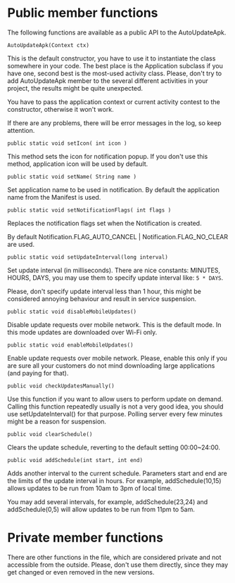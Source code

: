 # Public member functions #

The following functions are available as a public API to the AutoUpdateApk.
```
AutoUpdateApk(Context ctx)
```
This is the default constructor, you have to use it to instantiate the class somewhere in your code. The best place is the Application subclass if you have one, second best is the most-used activity class. Please, don't try to add AutoUpdateApk member to the several different activities in your project, the results might be quite unexpected.

You have to pass the application context or current activity contest to the constructor, otherwise it won't work.

If there are any problems, there will be error messages in the log, so keep attention.
```
public static void setIcon( int icon )
```
This method sets the icon for notification popup. If you don't use this method, application icon will be used by default.
```
public static void setName( String name )
```
Set application name to be used in notification. By default the application name from the Manifest is used.
```
public static void setNotificationFlags( int flags )
```
Replaces the notification flags set when the Notification is created.

By default Notification.FLAG\_AUTO\_CANCEL | Notification.FLAG\_NO\_CLEAR are used.
```
public static void setUpdateInterval(long interval)
```
Set update interval (in milliseconds). There are nice constants: MINUTES, HOURS, DAYS, you may use them to specify update interval like: `5 * DAYS`.

Please, don't specify update interval less than 1 hour, this might be considered annoying behaviour and result in service suspension.
```
public static void disableMobileUpdates()
```
Disable update requests over mobile network. This is the default mode. In this mode updates are downloaded over Wi-Fi only.
```
public static void enableMobileUpdates()
```
Enable update requests over mobile network. Please, enable this only if you are sure all your customers do not mind downloading large applications (and paying for that).
```
public void checkUpdatesManually()
```
Use this function if you want to allow users to perform update on demand. Calling this function repeatedly usually is not a very good idea, you should use setUpdateInterval() for that purpose. Polling server every few minutes might be a reason for suspension.
```
public void clearSchedule()
```
Clears the update schedule, reverting to the default setting 00:00~24:00.
```
public void addSchedule(int start, int end)
```
Adds another interval to the current schedule. Parameters start and end are the limits of the update interval in hours. For example, addSchedule(10,15) allows updates to be run from 10am to 3pm of local time.

You may add several intervals, for example, addSchedule(23,24) and addSchedule(0,5) will allow updates to be run from 11pm to 5am.

# Private member functions #

There are other functions in the file, which are considered private and not accessible from the outside. Please, don't use them directly, since they may get changed or even removed in the new versions.